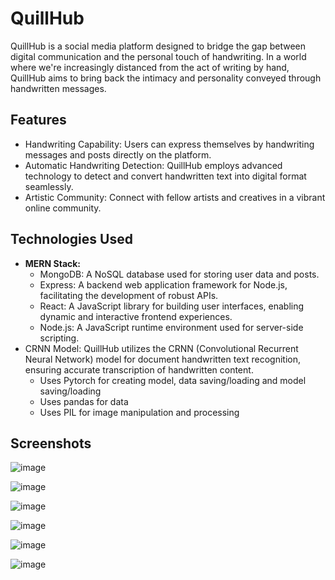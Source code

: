 # QuillHub
QuillHub is a social media platform designed to bridge the gap between digital communication and the personal touch of handwriting. In a world where we're increasingly distanced from the act of writing by hand, QuillHub aims to bring back the intimacy and personality conveyed through handwritten messages.

## Features
- Handwriting Capability: Users can express themselves by handwriting messages and posts directly on the platform.
- Automatic Handwriting Detection: QuillHub employs advanced technology to detect and convert handwritten text into digital format seamlessly.
- Artistic Community: Connect with fellow artists and creatives in a vibrant online community.

## Technologies Used
- **MERN Stack:**
  - MongoDB: A NoSQL database used for storing user data and posts.
  - Express: A backend web application framework for Node.js, facilitating the development of robust APIs.
  - React: A JavaScript library for building user interfaces, enabling dynamic and interactive frontend experiences.
  - Node.js: A JavaScript runtime environment used for server-side scripting.
- CRNN Model: QuillHub utilizes the CRNN (Convolutional Recurrent Neural Network) model for document handwritten text recognition, ensuring accurate transcription of handwritten content.
  - Uses Pytorch for creating model, data saving/loading and model saving/loading
  - Uses pandas for data
  - Uses PIL for image manipulation and processing


## Screenshots
![image](https://github.com/seandixit/Quillhub/assets/153400712/5e693d47-fd58-4871-989f-2b64b4d2d76a)

![image](https://github.com/seandixit/Quillhub/assets/153400712/5a91b297-5718-486d-a4d8-fc8b08850cf1)

![image](https://github.com/seandixit/Quillhub/assets/153400712/93e1d098-d9f9-4f95-ac4a-178bf4ba023f)

![image](https://github.com/seandixit/Quillhub/assets/153400712/b276c529-a52a-49d8-a021-7879eb18aabc)

![image](https://github.com/seandixit/Quillhub/assets/153400712/ba12298a-70ff-4d35-983c-7c61ddd48ac4)

![image](https://github.com/seandixit/Quillhub/assets/153400712/1b6ec9d3-8f92-4e54-b7b8-3f204fb6218b)





